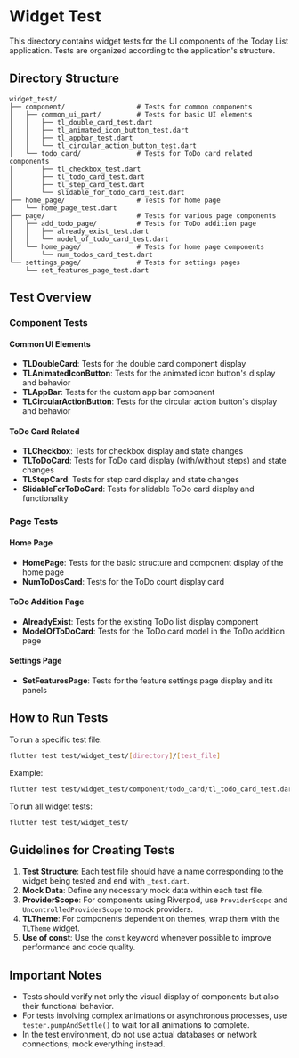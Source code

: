 # Widget Test

This directory contains widget tests for the UI components of the Today List application. Tests are organized according to the application's structure.

## Directory Structure

```
widget_test/
├── component/                  # Tests for common components
│   ├── common_ui_part/         # Tests for basic UI elements
│   │   ├── tl_double_card_test.dart
│   │   ├── tl_animated_icon_button_test.dart
│   │   ├── tl_appbar_test.dart
│   │   └── tl_circular_action_button_test.dart
│   └── todo_card/              # Tests for ToDo card related components
│       ├── tl_checkbox_test.dart
│       ├── tl_todo_card_test.dart
│       ├── tl_step_card_test.dart
│       └── slidable_for_todo_card_test.dart
├── home_page/                  # Tests for home page
│   └── home_page_test.dart
├── page/                       # Tests for various page components
│   ├── add_todo_page/          # Tests for ToDo addition page
│   │   ├── already_exist_test.dart
│   │   └── model_of_todo_card_test.dart
│   └── home_page/              # Tests for home page components
│       └── num_todos_card_test.dart
└── settings_page/              # Tests for settings pages
    └── set_features_page_test.dart
```

## Test Overview

### Component Tests

#### Common UI Elements
- **TLDoubleCard**: Tests for the double card component display
- **TLAnimatedIconButton**: Tests for the animated icon button's display and behavior
- **TLAppBar**: Tests for the custom app bar component
- **TLCircularActionButton**: Tests for the circular action button's display and behavior

#### ToDo Card Related
- **TLCheckbox**: Tests for checkbox display and state changes
- **TLToDoCard**: Tests for ToDo card display (with/without steps) and state changes
- **TLStepCard**: Tests for step card display and state changes
- **SlidableForToDoCard**: Tests for slidable ToDo card display and functionality

### Page Tests

#### Home Page
- **HomePage**: Tests for the basic structure and component display of the home page
- **NumToDosCard**: Tests for the ToDo count display card

#### ToDo Addition Page
- **AlreadyExist**: Tests for the existing ToDo list display component
- **ModelOfToDoCard**: Tests for the ToDo card model in the ToDo addition page

#### Settings Page
- **SetFeaturesPage**: Tests for the feature settings page display and its panels

## How to Run Tests

To run a specific test file:

```bash
flutter test test/widget_test/[directory]/[test_file]
```

Example:
```bash
flutter test test/widget_test/component/todo_card/tl_todo_card_test.dart
```

To run all widget tests:

```bash
flutter test test/widget_test/
```

## Guidelines for Creating Tests

1. **Test Structure**: Each test file should have a name corresponding to the widget being tested and end with `_test.dart`.
2. **Mock Data**: Define any necessary mock data within each test file.
3. **ProviderScope**: For components using Riverpod, use `ProviderScope` and `UncontrolledProviderScope` to mock providers.
4. **TLTheme**: For components dependent on themes, wrap them with the `TLTheme` widget.
5. **Use of const**: Use the `const` keyword whenever possible to improve performance and code quality.

## Important Notes

- Tests should verify not only the visual display of components but also their functional behavior.
- For tests involving complex animations or asynchronous processes, use `tester.pumpAndSettle()` to wait for all animations to complete.
- In the test environment, do not use actual databases or network connections; mock everything instead. 